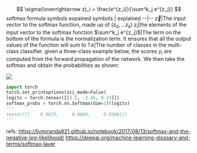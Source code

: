 $$ \sigma(\overrightarrow z)_i = \frac{e^{z_i}}{\sum^k_j e^{z_j}} $$
softmax formula symbols expained
symbols | explained
--|--
$\overrightarrow z$|The input vector to the softmax function, made up of ($z_0, ... z_k$)
$z_i$|the elements of the input vector to the softmax function
$\sum^k_j e^{z_j}$|The term on the bottom of the formula is the normalization term. It ensures that all the output values of the function will sum to 1
$k$|The number of classes in the multi-class classifier.
given a three-class example below, the scores $y_i$ are computed from the forward propagation of the network. We then take the softmax and obtain the probabilities as shown:

![](./alg_softmax/1.png)


```python
import torch
torch.set_printoptions(sci_mode=False)
logits = torch.tensor([[3.5, -3.45, 0.23]])
softmax_probs = torch.nn.Softmax(dim=1)(logits)
'''
tensor([[    0.9625,     0.0009,     0.0366]])
'''
```


refs:
https://ljvmiranda921.github.io/notebook/2017/08/13/softmax-and-the-negative-log-likelihood/
https://deepai.org/machine-learning-glossary-and-terms/softmax-layer